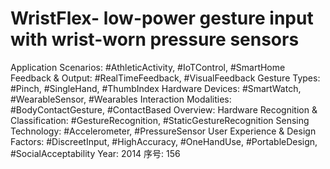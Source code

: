 # WristFlex- low-power gesture input with wrist-worn pressure sensors

Application Scenarios: #AthleticActivity, #IoTControl, #SmartHome
Feedback & Output: #RealTimeFeedback, #VisualFeedback
Gesture Types: #Pinch, #SingleHand, #ThumbIndex
Hardware Devices: #SmartWatch, #WearableSensor, #Wearables
Interaction Modalities: #BodyContactGesture, #ContactBased
Overview: Hardware
Recognition & Classification: #GestureRecognition, #StaticGestureRecognition
Sensing Technology: #Accelerometer, #PressureSensor
User Experience & Design Factors: #DiscreetInput, #HighAccuracy, #OneHandUse, #PortableDesign, #SocialAcceptability
Year: 2014
序号: 156